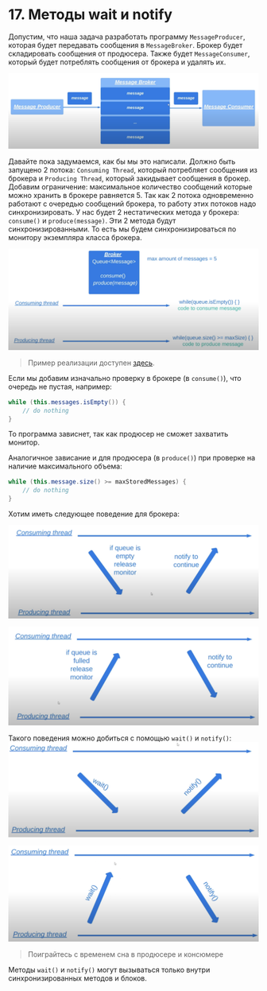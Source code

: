 # 17. Методы wait и notify

Допустим, что наша задача разработать программу `MessageProducer`, которая будет передавать сообщения в 
`MessageBroker`. Брокер будет складировать сообщения от продюсера. Также будет `MessageConsumer`, который 
будет потреблять сообщения от брокера и удалять их. 

![1 schema](../images/17/1_schema.png) 

Давайте пока задумаемся, как бы мы это написали. Должно быть запущено 2 потока: `Consuming Thread`, который потребляет
сообщения из брокера и `Producing Thread`, который закидывает сообщения в брокер. Добавим ограничение: максимальное
количество сообщений которые можно хранить в брокере равняется 5. Так как 2 потока одновременно работают с очередью
сообщений брокера, то работу этих потоков надо синхронизировать. У нас будет 2 нестатических метода у брокера:
`consume()` и `produce(message)`. Эти 2 метода будут синхронизированными. То есть мы будем синхронизироваться по монитору
экземпляра класса брокера. 

![2 schema](../images/17/2_schema.png)

> Пример реализации доступен [здесь](../examples/17/src/Main.java).

Если мы добавим изначально проверку в брокере (в `consume()`), что очередь не пустая, например:
```java
while (this.messages.isEmpty()) {
    // do nothing
}
```

То программа зависнет, так как продюсер не сможет захватить монитор.

Аналогичное зависание и для продюсера (в `produce()`) при проверке на наличие максимального объема:
```java
while (this.message.size() >= maxStoredMessages) {
    // do nothing
}
```

Хотим иметь следующее поведение для брокера:

![3 schema](../images/17/3_schema.png)

![4 schema](../images/17/4_schema.png)

Такого поведения можно добиться с помощью `wait()` и `notify()`:
![5 schema](../images/17/5_schema.png)

![6 schema](../images/17/6_schema.png)

> Поиграйтесь с временем сна в продюсере и консюмере

Методы `wait()` и `notify()` могут вызываться только внутри синхронизированных методов и блоков. 